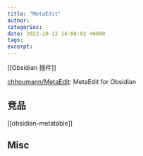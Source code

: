 ```yaml
---
title: "MetaEdit"
author: 
categories: 
date: 2022-10-13 14:08:02 +0800
tags: 
excerpt: 
---
```


[[Obsidian 插件]]


[chhoumann/MetaEdit](https://github.com/chhoumann/MetaEdit): MetaEdit for Obsidian



## 竞品

[[obsidian-metatable]]



## Misc




